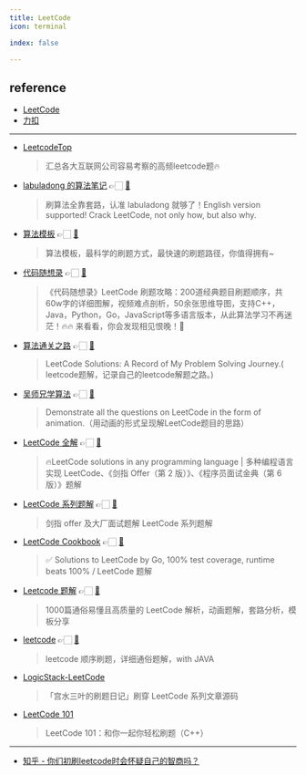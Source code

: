 ```yaml
---
title: LeetCode
icon: terminal

index: false

---
```


<!-- more -->

## reference

- [LeetCode](https://leetcode.com)
- [力扣](https://leetcode.cn)

------

- [LeetcodeTop](https://github.com/afatcoder/LeetcodeTop)
    > 汇总各大互联网公司容易考察的高频leetcode题🔥
- [labuladong 的算法笔记](https://labuladong.github.io/algo) 👉🏻 [🐙](https://github.com/labuladong/fucking-algorithm)
    > 刷算法全靠套路，认准 labuladong 就够了！English version supported! Crack LeetCode, not only how, but also why.
- [算法模板](https://greyireland.gitbook.io/algorithm-pattern) 👉🏻 [🐙](https://github.com/greyireland/algorithm-pattern)
    > 算法模板，最科学的刷题方式，最快速的刷题路径，你值得拥有~
- [代码随想录](https://programmercarl.com) 👉🏻 [🐙](https://github.com/youngyangyang04/leetcode-master)
    > 《代码随想录》LeetCode 刷题攻略：200道经典题目刷题顺序，共60w字的详细图解，视频难点剖析，50余张思维导图，支持C++，Java，Python，Go，JavaScript等多语言版本，从此算法学习不再迷茫！🔥🔥 来看看，你会发现相见恨晚！🚀
- [算法通关之路](https://leetcode-solution-leetcode-pp.gitbook.io/leetcode-solution) 👉🏻 [🐙](https://github.com/azl397985856/leetcode)
    > LeetCode Solutions: A Record of My Problem Solving Journey.( leetcode题解，记录自己的leetcode解题之路。)
- [吴师兄学算法](https://blog.algomooc.com) 👉🏻 [🐙](https://github.com/MisterBooo/LeetCodeAnimation)
    > Demonstrate all the questions on LeetCode in the form of animation.（用动画的形式呈现解LeetCode题目的思路）
- [LeetCode 全解](https://doocs.github.io/leetcode) 👉🏻 [🐙](https://github.com/doocs/leetcode)
    > 🔥LeetCode solutions in any programming language | 多种编程语言实现 LeetCode、《剑指 Offer（第 2 版）》、《程序员面试金典（第 6 版）》题解
- [LeetCode 系列题解](https://leetcode.hi-dhl.com) 👉🏻 [🐙](https://github.com/hi-dhl/Leetcode-Solutions-with-Java-And-Kotlin)
    > 剑指 offer 及大厂面试题解 LeetCode 系列题解
- [LeetCode Cookbook](https://books.halfrost.com/leetcode) 👉🏻 [🐙](https://github.com/halfrost/LeetCode-Go)
    > ✅ Solutions to LeetCode by Go, 100% test coverage, runtime beats 100% / LeetCode 题解
- [Leetcode 题解](https://fuxuemingzhu.cn/leetcode) 👉🏻 [🐙](https://github.com/fuxuemingzhu/Leetcode-Solution-All)
    > 1000篇通俗易懂且高质量的 LeetCode 解析，动画题解，套路分析，模板分享
- [leetcode](https://leetcode.wang) 👉🏻 [🐙](https://github.com/wind-liang/leetcode)
    > leetcode 顺序刷题，详细通俗题解，with JAVA
- [LogicStack-LeetCode](https://github.com/SharingSource/LogicStack-LeetCode)
    > 「宫水三叶的刷题日记」刷穿 LeetCode 系列文章源码
- [LeetCode 101](https://github.com/changgyhub/leetcode_101)
    > LeetCode 101：和你一起你轻松刷题（C++）

------


- [知乎 - 你们初刷leetcode时会怀疑自己的智商吗？](https://www.zhihu.com/question/388971497)